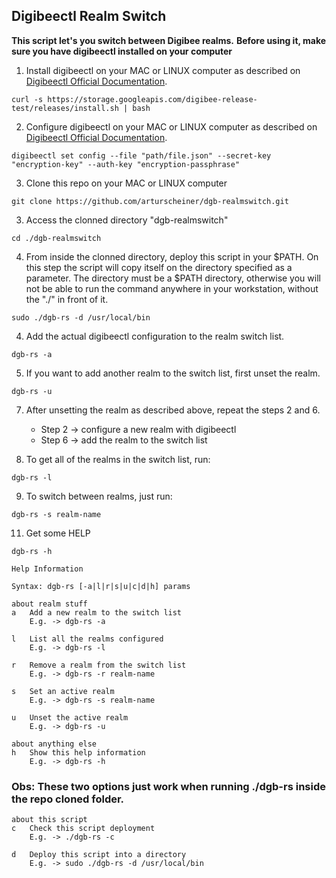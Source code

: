 ## Digibeectl Realm Switch

**This script let's you switch between Digibee realms.**
**Before using it, make sure you have digibeectl installed on your computer**



1) Install digibeectl on your MAC or LINUX computer as described on [Digibeectl Official Documentation](https://intercom.help/godigibee/en/articles/5214735-digibeectl-use-guide).
```
curl -s https://storage.googleapis.com/digibee-release-test/releases/install.sh | bash
```
2) Configure digibeectl on your MAC or LINUX computer as described on [Digibeectl Official Documentation](https://intercom.help/godigibee/en/articles/5214735-digibeectl-use-guide).
```
digibeectl set config --file "path/file.json" --secret-key "encryption-key" --auth-key "encryption-passphrase"
```
3) Clone this repo on your MAC or LINUX computer
```
git clone https://github.com/arturscheiner/dgb-realmswitch.git
```
3) Access the clonned directory "dgb-realmswitch"
```
cd ./dgb-realmswitch
```
4) From inside the clonned directory, deploy this script in your $PATH. On this step the script will copy itself on the directory specified as a parameter. The directory must be a $PATH directory, otherwise you will not be able to run the command anywhere in your workstation, without the "./" in front of it.
```
sudo ./dgb-rs -d /usr/local/bin
```
4) Add the actual digibeectl configuration to the realm switch list.
```
dgb-rs -a
```
5) If you want to add another realm to the switch list, first unset the realm.
```
dgb-rs -u
```
7) After unsetting the realm as described above, repeat the steps 2 and 6.
   - Step 2 -> configure a new realm with digibeectl
   - Step 6 -> add the realm to the switch list
   
8) To get all of the realms in the switch list, run:
```
dgb-rs -l
```
9)  To switch between realms, just run:
```
dgb-rs -s realm-name
```
11) Get some HELP
```
dgb-rs -h
```

```
Help Information

Syntax: dgb-rs [-a|l|r|s|u|c|d|h] params

about realm stuff
a	Add a new realm to the switch list
	E.g. -> dgb-rs -a

l	List all the realms configured
	E.g. -> dgb-rs -l

r	Remove a realm from the switch list
	E.g. -> dgb-rs -r realm-name

s	Set an active realm
	E.g. -> dgb-rs -s realm-name

u	Unset the active realm
	E.g. -> dgb-rs -u

about anything else
h	Show this help information
	E.g. -> dgb-rs -h
```

### Obs: These two options just work when running ./dgb-rs inside the repo cloned folder.

```
about this script
c	Check this script deployment
	E.g. -> ./dgb-rs -c

d	Deploy this script into a directory
	E.g. -> sudo ./dgb-rs -d /usr/local/bin
```